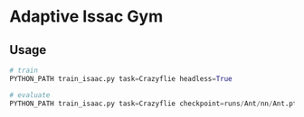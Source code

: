 # Adaptive Issac Gym

## Usage
```python
# train
PYTHON_PATH train_isaac.py task=Crazyflie headless=True

# evaluate 
PYTHON_PATH train_isaac.py task=Crazyflie checkpoint=runs/Ant/nn/Ant.pth test=True num_envs=64
```